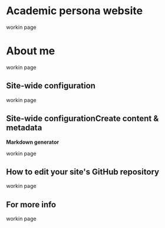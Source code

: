 Academic persona website
======
workin page



About me
======
workin page



Site-wide configuration
------
workin page

Site-wide configurationCreate content & metadata
------


**Markdown generator**

workin page

How to edit your site's GitHub repository
------
workin page

For more info
------
workin page
